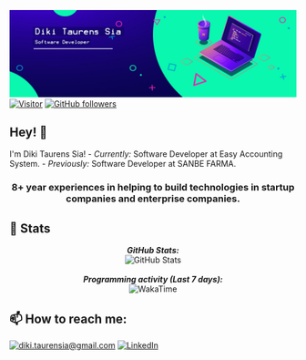 ![Banner](https://github.com/dikitaurensia/dikitaurensia/blob/main/banner.jpg)
[![Visitor](https://visitor-badge.laobi.icu/badge?page_id=dikitaurensia)](https://github.com/dikitaurensia) [![GitHub followers](https://img.shields.io/github/followers/dikitaurensia.svg?style=social&label=Follow)](https://github.com/dikitaurensia?tab=followers)

<h2>Hey! 👋</h2>
I'm Diki Taurens Sia! 
- <i>Currently:</i> Software Developer at Easy Accounting System. 
- <i>Previously:</i> Software Developer at SANBE FARMA.


<h3 align="center">8+ year experiences in helping to build technologies in startup companies and enterprise companies.</h3>

<h2>👀 Stats</h2>
<div>
  <p align="center">
  <b><em>GitHub Stats:</em></b> <br/>
    <img src="https://github-readme-streak-stats.herokuapp.com/?user=dikitaurensia" alt="GitHub Stats" /> <br/><br/>
  <b><em>Programming activity (Last 7 days):</em></b> <br/>
    <img src="https://github-readme-stats.vercel.app/api/wakatime?username=dikitaurensia" alt="WakaTime" />
  </p>
</div>

<h2>📫 How to reach me:</h2>

<a href="mailto:diki.taurensia@gmail.com">![diki.taurensia@gmail.com](https://img.shields.io/badge/Gmail-D14836?style=for-the-badge&logo=gmail&logoColor=white)</a> <a href="https://www.linkedin.com/in/dikitaurensia/">![LinkedIn](https://img.shields.io/badge/LinkedIn-0077B5?style=for-the-badge&logo=linkedin&logoColor=white)</a>

